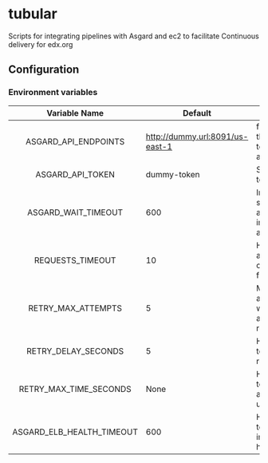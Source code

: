 # tubular

Scripts for integrating pipelines with Asgard and ec2 to facilitate Continuous delivery for edx.org

## Configuration

### Environment variables

|     Variable Name    | Default                         | Description                                                                                   |
|:--------------------:|---------------------------------|-----------------------------------------------------------------------------------------------|
| ASGARD_API_ENDPOINTS | http://dummy.url:8091/us-east-1 | fully qualified URL to the asgard instance to run the scripts against                         |
| ASGARD_API_TOKEN     | dummy-token                     | String - The asgard token                                                                     |
| ASGARD_WAIT_TIMEOUT  | 600                             | Integer - time in seconds to wait for an action such as instances healthy in a load balancer. |
| REQUESTS_TIMEOUT     | 10                              | How long to wait for an http connection/response from Asgard.                                 |
| RETRY_MAX_ATTEMPTS   | 5                               | Maximum number attempts to be made when asgard returns a 400 or 500 response.            |
| RETRY_DELAY_SECONDS  | 5                               | How long in seconds to wait between retries to asgard                                         |
| RETRY_MAX_TIME_SECONDS | None                          | How long in seconds to keep retrying asgard before giving up.                                 |
| ASGARD_ELB_HEALTH_TIMEOUT | 600                        | How long in seconds to wait for an instanced to become haelthy in an ELB.                     |